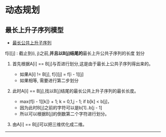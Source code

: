 # 动态规划

## 最长上升子序列模型

- [最长公共上升子序列](https://www.acwing.com/problem/content/274/)

f[i][j] : 截止到(i, j)之前,**并且以B[j]结尾的**最长上升公共子序列的长度
划分
1. 首先根据A[i] == B[j]与否进行划分,这是由于最长上公共子序列得出来的。
    - 如果A[i] != B[j], f[i][j] = f[i - 1][j]
    - 如果相等, 需要进行第二步划分
    
2. 此时A[i] == B[j],找以B[j]结尾的最长公共上升子序列的最长长度。
    - max{f[i - 1][k]} + 1; k = 0,1,j - 1; if b[k] < b[j]，
    - 因为此时B[j]之前的字符可以是b[1]..b[j - 1]
    - 所以可以根据B[j]的倒数第二个字符进行划分。

3. 由A[i] == B[j]可以把三维优化成二维。
****
